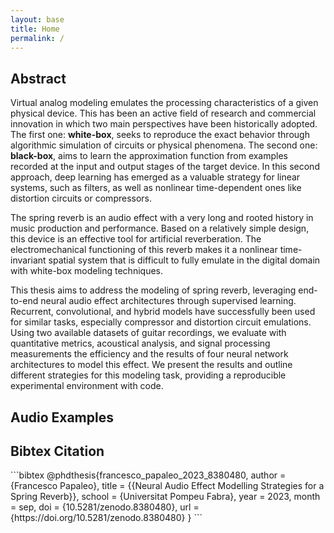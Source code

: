 ```yaml
---
layout: base
title: Home
permalink: /
---
```

<h2>Abstract</h2>
<p>Virtual analog modeling emulates the processing characteristics of a given physical device. This has been an active
    field of research and commercial innovation in which two main perspectives have been historically adopted. The first
    one: <strong>white-box</strong>, seeks to reproduce the exact behavior through algorithmic simulation of circuits or
    physical phenomena. The second one: <strong>black-box</strong>, aims to learn the approximation function from
    examples recorded at the input and output stages of the target device. In this second approach, deep learning has
    emerged as a valuable strategy for linear systems, such as filters, as well as nonlinear time-dependent ones like
    distortion circuits or compressors.</p>

<p>The spring reverb is an audio effect with a very long and rooted history in music production and performance. Based
    on a relatively simple design, this device is an effective tool for artificial reverberation. The electromechanical
    functioning of this reverb makes it a nonlinear time-invariant spatial system that is difficult to fully emulate in
    the digital domain with white-box modeling techniques.</p>

<p>This thesis aims to address the modeling of spring reverb, leveraging end-to-end neural audio effect architectures
    through supervised learning. Recurrent, convolutional, and hybrid models have successfully been used for similar
    tasks, especially compressor and distortion circuit emulations. Using two available datasets of guitar recordings,
    we evaluate with quantitative metrics, acoustical analysis, and signal processing measurements the efficiency and
    the results of four neural network architectures to model this effect. We present the results and outline different
    strategies for this modeling task, providing a reproducible experimental environment with code.</p>

<h2>Audio Examples</h2>

<!-- <audio src="../audio/" controls preload></audio>
<audio src="../audio/" controls preload></audio>
<audio src="../audio/" controls preload></audio>
<audio src="../audio/" controls preload></audio> -->

<h2>Bibtex Citation</h2>
```bibtex
@phdthesis{francesco_papaleo_2023_8380480,
  author       = {Francesco Papaleo},
  title        = {{Neural Audio Effect Modelling Strategies for a 
                   Spring Reverb}},
  school       = {Universitat Pompeu Fabra},
  year         = 2023,
  month        = sep,
  doi          = {10.5281/zenodo.8380480},
  url          = {https://doi.org/10.5281/zenodo.8380480}
}
```  
